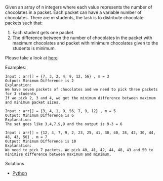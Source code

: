 Given an array of n integers where each value represents the number of chocolates in a packet. Each packet can have a variable number of chocolates. There are m students, the task is to distribute chocolate packets such that: 

1. Each student gets one packet.
2. The difference between the number of chocolates in the packet with maximum chocolates and packet with minimum chocolates given to the students is minimum.

Please take a look at [here](https://www.geeksforgeeks.org/chocolate-distribution-problem/)

Examples:
```
Input : arr[] = {7, 3, 2, 4, 9, 12, 56} , m = 3 
Output: Minimum Difference is 2 
Explanation:
We have seven packets of chocolates and we need to pick three packets for 3 students 
If we pick 2, 3 and 4, we get the minimum difference between maximum and minimum packet sizes.

Input : arr[] = {3, 4, 1, 9, 56, 7, 9, 12} , m = 5 
Output: Minimum Difference is 6 
Explanation:
The set goes like 3,4,7,9,9 and the output is 9-3 = 6

Input : arr[] = {12, 4, 7, 9, 2, 23, 25, 41, 30, 40, 28, 42, 30, 44, 48, 43, 50} , m = 7 
Output: Minimum Difference is 10 
Explanation:
We need to pick 7 packets. We pick 40, 41, 42, 44, 48, 43 and 50 to minimize difference between maximum and minimum. 
```

Solutions
 - [Python](solution.py)